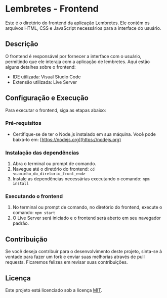 # Lembretes - Frontend

Este é o diretório do frontend da aplicação Lembretes. Ele contém os arquivos HTML, CSS e JavaScript necessários para a interface do usuário.

## Descrição

O frontend é responsável por fornecer a interface com o usuário, permitindo que ele interaja com a aplicação de lembretes. Aqui estão alguns detalhes sobre o frontend:

- IDE utilizada: Visual Studio Code
- Extensão utilizada: Live Server

## Configuração e Execução

Para executar o frontend, siga as etapas abaixo:

### Pré-requisitos

- Certifique-se de ter o Node.js instalado em sua máquina. Você pode baixá-lo em: [https://nodejs.org](https://nodejs.org)

### Instalação das dependências

1. Abra o terminal ou prompt de comando.
2. Navegue até o diretório do frontend: `cd <caminho_do_diretorio_front_end>`
3. Instale as dependências necessárias executando o comando: `npm install`

### Executando o frontend

1. No terminal ou prompt de comando, no diretório do frontend, execute o comando: `npm start`
2. O Live Server será iniciado e o frontend será aberto em seu navegador padrão.

## Contribuição

Se você deseja contribuir para o desenvolvimento deste projeto, sinta-se à vontade para fazer um fork e enviar suas melhorias através de pull requests. Ficaremos felizes em revisar suas contribuições.

## Licença

Este projeto está licenciado sob a licença [MIT](/LICENSE).
